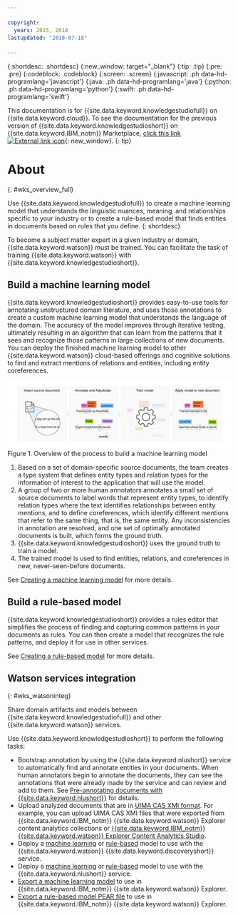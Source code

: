 ```yaml
---

copyright:
  years: 2015, 2018
lastupdated: "2018-07-18"

---
```


{:shortdesc: .shortdesc}
{:new_window: target="_blank"}
{:tip: .tip}
{:pre: .pre}
{:codeblock: .codeblock}
{:screen: .screen}
{:javascript: .ph data-hd-programlang='javascript'}
{:java: .ph data-hd-programlang='java'}
{:python: .ph data-hd-programlang='python'}
{:swift: .ph data-hd-programlang='swift'}

This documentation is for {{site.data.keyword.knowledgestudiofull}} on {{site.data.keyword.cloud}}. To see the documentation for the previous version of {{site.data.keyword.knowledgestudioshort}} on {{site.data.keyword.IBM_notm}} Marketplace, [click this link ![External link icon](../../icons/launch-glyph.svg "External link icon")](https://console.bluemix.net/docs/services/knowledge-studio/index.html){: new_window}.
{: tip}

# About
{: #wks_overview_full}

Use {{site.data.keyword.knowledgestudiofull}} to create a machine learning model that understands the linguistic nuances, meaning, and relationships specific to your industry or to create a rule-based model that finds entities in documents based on rules that you define.
{: shortdesc}

To become a subject matter expert in a given industry or domain, {{site.data.keyword.watson}} must be trained. You can facilitate the task of training {{site.data.keyword.watson}} with {{site.data.keyword.knowledgestudioshort}}.

## Build a machine learning model

{{site.data.keyword.knowledgestudioshort}} provides easy-to-use tools for annotating unstructured domain literature, and uses those annotations to create a custom machine learning model that understands the language of the domain. The accuracy of the model improves through iterative testing, ultimately resulting in an algorithm that can learn from the patterns that it sees and recognize those patterns in large collections of new documents. You can deploy the finished machine learning model to other {{site.data.keyword.watson}} cloud-based offerings and cognitive solutions to find and extract mentions of relations and entities, including entity coreferences.

![Overview of the process to build a machine learning model](images/wks-ovw-anno.svg "Shows the process of building a machine learning model that can find entities and relations in new documents.") Figure 1. Overview of the process to build a machine learning model

1. Based on a set of domain-specific source documents, the team creates a type system that defines entity types and relation types for the information of interest to the application that will use the model.
1. A group of two or more human annotators annotates a small set of source documents to label words that represent entity types, to identify relation types where the text identifies relationships between entity mentions, and to define coreferences, which identify different mentions that refer to the same thing, that is, the same entity. Any inconsistencies in annotation are resolved, and one set of optimally annotated documents is built, which forms the ground truth.
1. {{site.data.keyword.knowledgestudioshort}} uses the ground truth to train a model.
1. The trained model is used to find entities, relations, and coreferences in new, never-seen-before documents.

See [Creating a machine learning model](/docs/services/watson-knowledge-studio/ml-annotator.html) for more details.

## Build a rule-based model

{{site.data.keyword.knowledgestudioshort}} provides a rules editor that simplifies the process of finding and capturing common patterns in your documents as rules. You can then create a model that recognizes the rule patterns, and deploy it for use in other services.

See [Creating a rule-based model](/docs/services/watson-knowledge-studio/rule-annotator.html) for more details.

## Watson services integration
{: #wks_watsoninteg}

Share domain artifacts and models between {{site.data.keyword.knowledgestudiofull}} and other {{site.data.keyword.watson}} services.

Use {{site.data.keyword.knowledgestudioshort}} to perform the following tasks:

- Bootstrap annotation by using the {{site.data.keyword.nlushort}} service to automatically find and annotate entities in your documents. When human annotators begin to annotate the documents, they can see the annotations that were already made by the service and can review and add to them. See [Pre-annotating documents with {{site.data.keyword.nlushort}}](/docs/services/watson-knowledge-studio/preannotation.html#wks_preannotnlu) for details.
- Upload analyzed documents that are in [UIMA CAS XMI format](/docs/services/watson-knowledge-studio/preannotation.html#wks_uimaweximport). For example, you can upload UIMA CAS XMI files that were exported from {{site.data.keyword.IBM_notm}} {{site.data.keyword.watson}} Explorer content analytics collections or [{{site.data.keyword.IBM_notm}} {{site.data.keyword.watson}} Explorer Content Analytics Studio](/docs/services/watson-knowledge-studio/preannotation.html#wks_uimawexstudio).
- Deploy a [machine learning](/docs/services/watson-knowledge-studio/publish-ml.html#wks_madiscovery) or [rule-based](/docs/services/watson-knowledge-studio/rule-annotator-model-use.html#wks_rule_discovery) model to use with the {{site.data.keyword.watson}} {{site.data.keyword.discoveryshort}} service.
- Deploy a [machine learning](/docs/services/watson-knowledge-studio/publish-ml.html#wks_manlu) or [rule-based](/docs/services/watson-knowledge-studio/rule-annotator-model-use.html#wks_rule_nlu) model to use with the {{site.data.keyword.nlushort}} service.
- [Export a machine learning model](/docs/services/watson-knowledge-studio/publish-ml.html#wks_maexport) to use in {{site.data.keyword.IBM_notm}} {{site.data.keyword.watson}} Explorer.
- [Export a rule-based model PEAR file](/docs/services/watson-knowledge-studio/rule-annotator-model-use.html#wks_rule_export) to use in {{site.data.keyword.IBM_notm}} {{site.data.keyword.watson}} Explorer.
